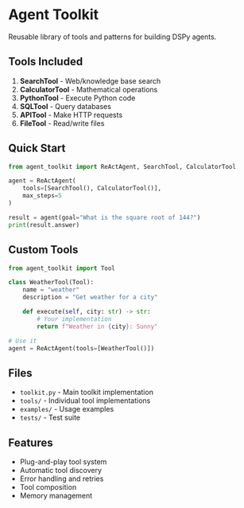 # Agent Toolkit

Reusable library of tools and patterns for building DSPy agents.

## Tools Included

1. **SearchTool** - Web/knowledge base search
2. **CalculatorTool** - Mathematical operations
3. **PythonTool** - Execute Python code
4. **SQLTool** - Query databases
5. **APITool** - Make HTTP requests
6. **FileTool** - Read/write files

## Quick Start

```python
from agent_toolkit import ReActAgent, SearchTool, CalculatorTool

agent = ReActAgent(
    tools=[SearchTool(), CalculatorTool()],
    max_steps=5
)

result = agent(goal="What is the square root of 144?")
print(result.answer)
```

## Custom Tools

```python
from agent_toolkit import Tool

class WeatherTool(Tool):
    name = "weather"
    description = "Get weather for a city"

    def execute(self, city: str) -> str:
        # Your implementation
        return f"Weather in {city}: Sunny"

# Use it
agent = ReActAgent(tools=[WeatherTool()])
```

## Files

- `toolkit.py` - Main toolkit implementation
- `tools/` - Individual tool implementations
- `examples/` - Usage examples
- `tests/` - Test suite

## Features

- Plug-and-play tool system
- Automatic tool discovery
- Error handling and retries
- Tool composition
- Memory management
